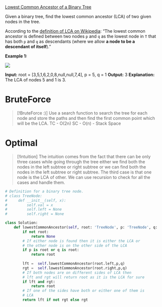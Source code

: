 [Lowest Common Ancestor of a Binary Tree](https://leetcode.com/problems/lowest-common-ancestor-of-a-binary-tree/)

Given a binary tree, find the lowest common ancestor (LCA) of two given nodes in the tree.

According to the [definition of LCA on Wikipedia](https://en.wikipedia.org/wiki/Lowest_common_ancestor): “The lowest common ancestor is defined between two nodes `p` and `q` as the lowest node in `T` that has both `p` and `q` as descendants (where we allow **a node to be a descendant of itself**).”

**Example 1:**

![](https://assets.leetcode.com/uploads/2018/12/14/binarytree.png)

**Input:** root = [3,5,1,6,2,0,8,null,null,7,4], p = 5, q = 1
**Output:** 3
**Explanation:** The LCA of nodes 5 and 1 is 3.

# BruteForce

>[!BruteForce :)]
>Use a search function to search the tree for each node and store the paths 
>and then find the first common point which will be the LCA.
>TC - O(2n)
>SC - O(n) - Stack Space

# Optimal

>[!Intuition]
>The intuition comes from the fact that there can be only three cases while going through the tree either we find both the nodes in the left subtree or right subtree or we can find both the nodes in the left subtree or right subtree.
>The third case is that one node is the LCA of other. We can use recursion to check for all the cases and handle them.

```python
# Definition for a binary tree node.
# class TreeNode:
#     def __init__(self, x):
#         self.val = x
#         self.left = None
#         self.right = None

class Solution:
    def lowestCommonAncestor(self, root: 'TreeNode', p: 'TreeNode', q: 'TreeNode') -> 'TreeNode':
        if not root:
            return None
	    # If either node is found then it is either the LCA or
	    # the other node is on the other side of the LCA
        if p is root or q is root:
            return root
        
        lft =  self.lowestCommonAncestor(root.left,p,q) 
        rgt =  self.lowestCommonAncestor(root.right,p,q)
        # If both nodes are on different sides of LCA then 
        # lft and rgt will return root as it is the LCA for sure
        if lft and rgt:
            return root
        # If one of the sides have both or either one of them is
        # LCA 
        return lft if not rgt else rgt
```







